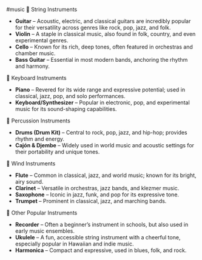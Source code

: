 #music 
🎸 String Instruments

- **Guitar** – Acoustic, electric, and classical guitars are incredibly popular for their versatility across genres like rock, pop, jazz, and folk.
- **Violin** – A staple in classical music, also found in folk, country, and even experimental genres.
- **Cello** – Known for its rich, deep tones, often featured in orchestras and chamber music.
- **Bass Guitar** – Essential in most modern bands, anchoring the rhythm and harmony.

🎹 Keyboard Instruments

- **Piano** – Revered for its wide range and expressive potential; used in classical, jazz, pop, and solo performances.
- **Keyboard/Synthesizer** – Popular in electronic, pop, and experimental music for its sound-shaping capabilities.

🥁 Percussion Instruments

- **Drums (Drum Kit)** – Central to rock, pop, jazz, and hip-hop; provides rhythm and energy.
- **Cajón & Djembe** – Widely used in world music and acoustic settings for their portability and unique tones.

🎺 Wind Instruments

- **Flute** – Common in classical, jazz, and world music; known for its bright, airy sound.
- **Clarinet** – Versatile in orchestras, jazz bands, and klezmer music.
- **Saxophone** – Iconic in jazz, funk, and pop for its expressive tone.
- **Trumpet** – Prominent in classical, jazz, and marching bands.

🎼 Other Popular Instruments

- **Recorder** – Often a beginner’s instrument in schools, but also used in early music ensembles.
- **Ukulele** – A fun, accessible string instrument with a cheerful tone, especially popular in Hawaiian and indie music.
- **Harmonica** – Compact and expressive, used in blues, folk, and rock.